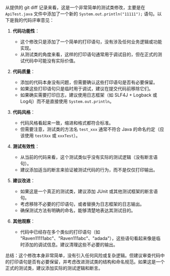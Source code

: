 从提供的 git diff 记录来看，这是一个非常简单的测试类修改，主要是在 `ApiTest.java` 文件中添加了一个新的 `System.out.println("11111");` 语句。以下是我的代码评审意见：

1. **代码功能性**：
   - 这个修改只是添加了一个简单的打印语句，没有涉及任何业务逻辑或功能实现。
   - 从测试类的角度来看，这样的打印语句通常用于调试目的，但在正式的测试代码中可能没有实际价值。

2. **代码质量**：
   - 添加的代码本身没有问题，但需要确认这些打印语句是否有必要保留。
   - 如果这些打印语句只是临时用于调试，建议在提交代码前移除它们。
   - 如果确实需要打印日志，建议使用日志框架（如 SLF4J + Logback 或 Log4j）而不是直接使用 `System.out.println`。

3. **代码风格**：
   - 代码风格看起来一致，缩进和格式都符合标准。
   - 但需要注意，测试类的方法名 `test_xxx` 通常不符合 Java 的命名约定（应该使用 `testXxx` 或 `xxxTest`）。

4. **测试有效性**：
   - 从当前的代码来看，这个测试类似乎没有实际的测试逻辑（没有断言语句）。
   - 建议添加适当的断言来验证被测试代码的行为，而不是仅仅打印输出。

5. **建议改进**：
   - 如果这是一个真正的测试类，建议添加 JUnit 或其他测试框架的断言语句。
   - 考虑移除不必要的打印语句，或者替换为日志框架的日志输出。
   - 确保测试方法有明确的命名，能够清楚地表达其测试目的。

6. **其他观察**：
   - 代码中已经存在多个类似的打印语句（如 "Raven11111abc"、"Raven111abc"、"adada"），这些语句看起来像是临时添加的调试信息。建议清理这些不必要的输出。

总结：这个修改本身非常简单，没有引入任何风险或复杂逻辑。但建议审查代码中的打印语句是否有必要保留，并考虑改进测试类的结构和命名规范。如果这是一个正式的测试类，建议添加实际的测试逻辑和断言。